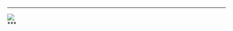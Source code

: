 ***
<div>
    <a href="https://www.loom.com/share/38d9d596ffeb4ef0b344319f4caac600" target="_blank">
      <img style="max-width:300px;" src="https://cdn.loom.com/sessions/thumbnails/38d9d596ffeb4ef0b344319f4caac600-d6b98e41f43a5975-full-play.gif">
    </a>
</div>
***
